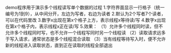 demo程序用于演示多个线程读写单个数据的过程
1.字符界面显示一行格子（统一编号为1到9），从中间分开，左边为写者，右边为读者
2.默认为2个写者7个读者，可以在代码里改
3.数字x出现在第x个格子上方，表示线程x等待读/写
4.数字x出现在第x个格子内，表示线程x正在读/写
5.效果：
（1）允许多个线程同时读，但不允许多个线程同时写，也不允许一个线程写同时另一个线程读
（2）读取请求远多于写入请求，通常状态是多个线程混合读取
（3）当有线程等待写入时，便不允许新的线程进入读取状态，直到正在读取的线程全部退出
